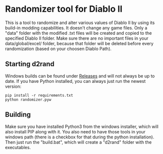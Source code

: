 # Randomizer tool for Diablo II
This is a tool to randomize and alter various values of Diablo II by using its build-in modding capabilities.
It doesn't change any game files. Only a "data" folder with the modified .txt files will be created and copied to the specified Diablo II folder.
Make sure there are no important files in your data/global/excel/ folder, because that folder will be deleted before every randomization (based on your choosen Diablo Path).

## Starting d2rand
Windows builds can be found under [Releases](https://github.com/suidin556/d2rand/releases) and will not always be up to date.
If you have Python installed, you can always just run the newest version:
```
pip install -r requirements.txt
python randomizer.pyw
```

## Building
Make sure you have installed Python3 from the windows installer, which will also install PIP along with it.
You also need to have those tools in your windows path (there is a checkbox for that during the python installation).
Then just run the "build.bat", which will create a "d2rand" folder with the executables.
